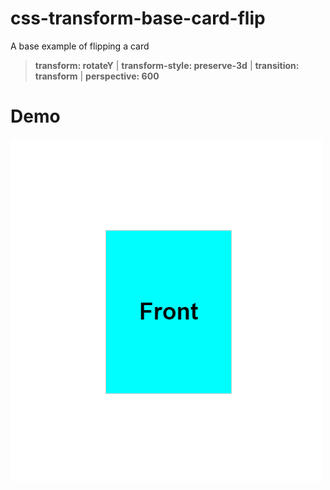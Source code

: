 # css-transform-base-card-flip
A base example of flipping a card

> **transform: rotateY** | **transform-style: preserve-3d** | **transition: transform** | **perspective: 600**

# Demo
<img src="demo.gif" alt="transform-base-card-flip">
